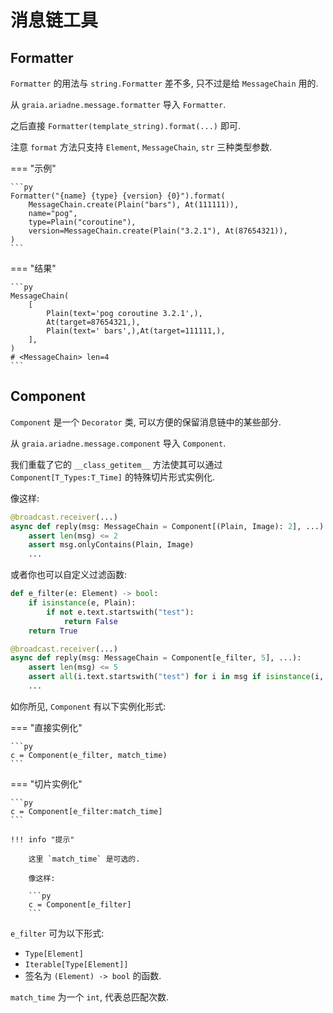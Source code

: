 # 消息链工具

## Formatter

`Formatter` 的用法与 `string.Formatter` 差不多, 只不过是给 `MessageChain` 用的.

从 `graia.ariadne.message.formatter` 导入 `Formatter`.

之后直接 `Formatter(template_string).format(...)` 即可.

注意 `format` 方法只支持 `Element`, `MessageChain`, `str` 三种类型参数.

=== "示例"

    ```py
    Formatter("{name} {type} {version} {0}").format(
        MessageChain.create(Plain("bars"), At(111111)),
        name="pog",
        type=Plain("coroutine"),
        version=MessageChain.create(Plain("3.2.1"), At(87654321)),
    )
    ```

=== "结果"

    ```py
    MessageChain(
        [
            Plain(text='pog coroutine 3.2.1',),
            At(target=87654321,),
            Plain(text=' bars',),At(target=111111,),
        ],
    )
    # <MessageChain> len=4
    ```

## Component

`Component` 是一个 `Decorator` 类, 可以方便的保留消息链中的某些部分.

从 `graia.ariadne.message.component` 导入 `Component`.

我们重载了它的 `__class_getitem__` 方法使其可以通过 `Component[T_Types:T_Time]` 的特殊切片形式实例化.

像这样:

```py
@broadcast.receiver(...)
async def reply(msg: MessageChain = Component[(Plain, Image): 2], ...):
    assert len(msg) <= 2
    assert msg.onlyContains(Plain, Image)
    ...
```

或者你也可以自定义过滤函数:

```py
def e_filter(e: Element) -> bool:
    if isinstance(e, Plain):
        if not e.text.startswith("test"):
            return False
    return True

@broadcast.receiver(...)
async def reply(msg: MessageChain = Component[e_filter, 5], ...):
    assert len(msg) <= 5
    assert all(i.text.startswith("test") for i in msg if isinstance(i, Plain))
    ...
```

如你所见, `Component` 有以下实例化形式:

=== "直接实例化"

    ```py
    c = Component(e_filter, match_time)
    ```

=== "切片实例化"

    ```py
    c = Component[e_filter:match_time]
    ```

    !!! info "提示"

        这里 `match_time` 是可选的.

        像这样:

        ```py
        c = Component[e_filter]
        ```

`e_filter` 可为以下形式:

-   `Type[Element] `
-   `Iterable[Type[Element]]`
-   签名为 `(Element) -> bool` 的函数.

`match_time` 为一个 `int`, 代表总匹配次数.

